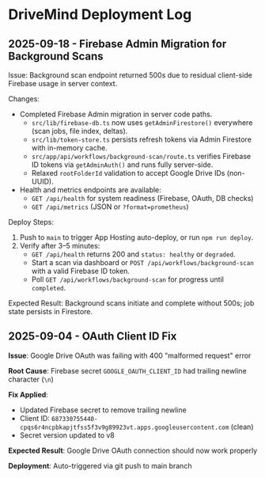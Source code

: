 # DriveMind Deployment Log

## 2025-09-18 - Firebase Admin Migration for Background Scans

Issue: Background scan endpoint returned 500s due to residual client-side Firebase usage in server context.

Changes:
- Completed Firebase Admin migration in server code paths.
  - `src/lib/firebase-db.ts` now uses `getAdminFirestore()` everywhere (scan jobs, file index, deltas).
  - `src/lib/token-store.ts` persists refresh tokens via Admin Firestore with in-memory cache.
  - `src/app/api/workflows/background-scan/route.ts` verifies Firebase ID tokens via `getAdminAuth()` and runs fully server-side.
  - Relaxed `rootFolderId` validation to accept Google Drive IDs (non-UUID).
- Health and metrics endpoints are available:
  - `GET /api/health` for system readiness (Firebase, OAuth, DB checks)
  - `GET /api/metrics` (JSON or `?format=prometheus`)

Deploy Steps:
1. Push to `main` to trigger App Hosting auto-deploy, or run `npm run deploy`.
2. Verify after 3–5 minutes:
   - `GET /api/health` returns 200 and `status: healthy` or `degraded`.
   - Start a scan via dashboard or `POST /api/workflows/background-scan` with a valid Firebase ID token.
   - Poll `GET /api/workflows/background-scan` for progress until `completed`.

Expected Result: Background scans initiate and complete without 500s; job state persists in Firestore.

## 2025-09-04 - OAuth Client ID Fix

**Issue**: Google Drive OAuth was failing with 400 "malformed request" error

**Root Cause**: Firebase secret `GOOGLE_OAUTH_CLIENT_ID` had trailing newline character (`\n`)

**Fix Applied**: 
- Updated Firebase secret to remove trailing newline
- Client ID: `687330755440-cpqs6r4ncpbkapjtfss5f3v9g89923vt.apps.googleusercontent.com` (clean)
- Secret version updated to v8

**Expected Result**: Google Drive OAuth connection should now work properly

**Deployment**: Auto-triggered via git push to main branch
